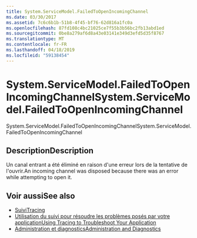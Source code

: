 ```yaml
---
title: System.ServiceModel.FailedToOpenIncomingChannel
ms.date: 03/30/2017
ms.assetid: 7c6c6b1b-51b8-4f45-bf76-62d816a1fc0a
ms.openlocfilehash: 87fd108c4bc21025ce7f55b3b56bc2fb13abd1ed
ms.sourcegitcommit: 0be8a279af6d8a43e03141e349d3efd5d35f8767
ms.translationtype: MT
ms.contentlocale: fr-FR
ms.lasthandoff: 04/18/2019
ms.locfileid: "59138454"
---
```

# <a name="systemservicemodelfailedtoopenincomingchannel"></a><span data-ttu-id="61774-102">System.ServiceModel.FailedToOpenIncomingChannel</span><span class="sxs-lookup"><span data-stu-id="61774-102">System.ServiceModel.FailedToOpenIncomingChannel</span></span>
<span data-ttu-id="61774-103">System.ServiceModel.FailedToOpenIncomingChannel</span><span class="sxs-lookup"><span data-stu-id="61774-103">System.ServiceModel.FailedToOpenIncomingChannel</span></span>  
  
## <a name="description"></a><span data-ttu-id="61774-104">Description</span><span class="sxs-lookup"><span data-stu-id="61774-104">Description</span></span>  
 <span data-ttu-id="61774-105">Un canal entrant a été éliminé en raison d'une erreur lors de la tentative de l'ouvrir.</span><span class="sxs-lookup"><span data-stu-id="61774-105">An incoming channel was disposed because there was an error while attempting to open it.</span></span>  
  
## <a name="see-also"></a><span data-ttu-id="61774-106">Voir aussi</span><span class="sxs-lookup"><span data-stu-id="61774-106">See also</span></span>

- [<span data-ttu-id="61774-107">Suivi</span><span class="sxs-lookup"><span data-stu-id="61774-107">Tracing</span></span>](../../../../../docs/framework/wcf/diagnostics/tracing/index.md)
- [<span data-ttu-id="61774-108">Utilisation du suivi pour résoudre les problèmes posés par votre application</span><span class="sxs-lookup"><span data-stu-id="61774-108">Using Tracing to Troubleshoot Your Application</span></span>](../../../../../docs/framework/wcf/diagnostics/tracing/using-tracing-to-troubleshoot-your-application.md)
- [<span data-ttu-id="61774-109">Administration et diagnostics</span><span class="sxs-lookup"><span data-stu-id="61774-109">Administration and Diagnostics</span></span>](../../../../../docs/framework/wcf/diagnostics/index.md)

